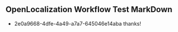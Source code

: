 ## OpenLocalization Workflow Test MarkDown
* 2e0a9668-4dfe-4a49-a7a7-645046e14aba 
thanks!<!--HONumber=Mar16_HO3-->
